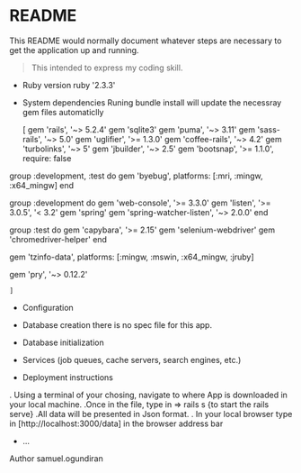 # README

This README would normally document whatever steps are necessary to get the
application up and running.
 > This intended to express  my coding skill. 


  

* Ruby version
    ruby '2.3.3'


* System dependencies
    Runing bundle install will update the necessray gem files automaticlly

    [
gem 'rails', '~> 5.2.4'
gem 'sqlite3'
gem 'puma', '~> 3.11'
gem 'sass-rails', '~> 5.0'
gem 'uglifier', '>= 1.3.0'
gem 'coffee-rails', '~> 4.2'
gem 'turbolinks', '~> 5'
gem 'jbuilder', '~> 2.5'
gem 'bootsnap', '>= 1.1.0', require: false

group :development, :test do
  gem 'byebug', platforms: [:mri, :mingw, :x64_mingw]
end

group :development do
  gem 'web-console', '>= 3.3.0'
  gem 'listen', '>= 3.0.5', '< 3.2'
  gem 'spring'
  gem 'spring-watcher-listen', '~> 2.0.0'
end

group :test do
  gem 'capybara', '>= 2.15'
  gem 'selenium-webdriver'
  gem 'chromedriver-helper'
end

gem 'tzinfo-data', platforms: [:mingw, :mswin, :x64_mingw, :jruby]

gem 'pry', '~> 0.12.2'



    ]

* Configuration

* Database creation
    there is no spec file for this app. 

* Database initialization

* Services (job queues, cache servers, search engines, etc.)

* Deployment instructions

. Using a terminal of your chosing, navigate to where App is downloaded in your local machine.
.Once in the file, type in =>  rails s {to start the rails serve}
.All data will be presented in Json format.
. In your local browser type in [http://localhost:3000/data] in the browser address bar

* ...

Author
samuel.ogundiran

